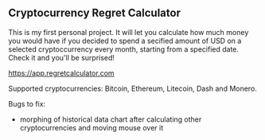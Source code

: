 ## Cryptocurrency Regret Calculator

 This is my first personal project. It will let you calculate how much money you would have if you decided to spend a secified amount of USD on a selected cryptoccurrency every month, starting from a specified date. Check it and you'll be surprised!

 https://app.regretcalculator.com

 Supported cryptocurrencies: Bitcoin, Ethereum, Litecoin, Dash and Monero.

 Bugs to fix:
 * morphing of historical data chart after calculating other cryptocurrencies and moving mouse over it
